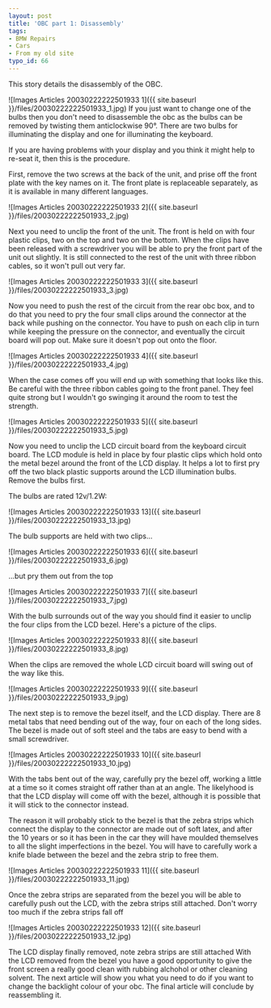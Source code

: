 ```yaml
---
layout: post
title: 'OBC part 1: Disassembly'
tags:
- BMW Repairs
- Cars
- From my old site
typo_id: 66
---
```

This story details the disassembly of the OBC.
<!-- read more -->
![Images Articles 20030222222501933 1]({{ site.baseurl }}/files/20030222222501933_1.jpg)
If you just want to change one of the bulbs then you don't need to disassemble the obc as the bulbs can be removed by twisting them anticlockwise 90&deg;. There are two bulbs for illuminating the display and one for illuminating the keyboard.

If you are having problems with your display and you think it might help to re-seat it, then this is the procedure.

First, remove the two screws at the back of the unit, and prise off the front plate with the key names on it. The front plate is replaceable separately, as it is available in many different languages.

![Images Articles 20030222222501933 2]({{ site.baseurl }}/files/20030222222501933_2.jpg)

Next you need to unclip the front of the unit. The front is held on with four plastic clips, two on the top and two on the bottom. When the clips have been released with a screwdriver you will be able to pry the front part of the unit out slightly. It is still connected to the rest of the unit with three ribbon cables, so it won't pull out very far.

![Images Articles 20030222222501933 3]({{ site.baseurl }}/files/20030222222501933_3.jpg)


Now you need to push the rest of the circuit from the rear obc box, and to do that you need to pry the four small clips around the connector at the back while pushing on the connector. You have to push on each clip in turn while keeping the pressure on the connector, and eventually the circuit board will pop out. Make sure it doesn't pop out onto the floor.

![Images Articles 20030222222501933 4]({{ site.baseurl }}/files/20030222222501933_4.jpg)


When the case comes off you will end up with something that looks like this. Be careful with the three ribbon cables going to the front panel. They feel quite strong but I wouldn't go swinging it around the room to test the strength.

![Images Articles 20030222222501933 5]({{ site.baseurl }}/files/20030222222501933_5.jpg)


Now you need to unclip the LCD circuit board from the keyboard circuit board. The LCD module is held in place by four plastic clips which hold onto the metal bezel around the front of the LCD display. It helps a lot to first pry off the two black plastic supports around the LCD illumination bulbs. Remove the bulbs first.

The bulbs are rated 12v/1.2W:

![Images Articles 20030222222501933 13]({{ site.baseurl }}/files/20030222222501933_13.jpg)


The bulb supports are held with two clips...

![Images Articles 20030222222501933 6]({{ site.baseurl }}/files/20030222222501933_6.jpg)

...but pry them out from the top

![Images Articles 20030222222501933 7]({{ site.baseurl }}/files/20030222222501933_7.jpg)

With the bulb surrounds out of the way you should find it easier to unclip the four clips from the LCD bezel. Here's a picture of the clips.

![Images Articles 20030222222501933 8]({{ site.baseurl }}/files/20030222222501933_8.jpg)


When the clips are removed the whole LCD circuit board will swing out of the way like this.


![Images Articles 20030222222501933 9]({{ site.baseurl }}/files/20030222222501933_9.jpg)


The next step is to remove the bezel itself, and the LCD display. There are 8 metal tabs that need bending out of the way, four on each of the long sides. The bezel is made out of soft steel and the tabs are easy to bend with a small screwdriver.

![Images Articles 20030222222501933 10]({{ site.baseurl }}/files/20030222222501933_10.jpg)


With the tabs bent out of the way, carefully pry the bezel off, working a little at a time so it comes straight off rather than at an angle. The likelyhood is that the LCD display will come off with the bezel, although it is possible that it will stick to the connector instead.

The reason it will probably stick to the bezel is that the zebra strips which connect the display to the connector are made out of soft latex, and after the 10 years or so it has been in the car they will have moulded themselves to all the slight imperfections in the bezel. You will have to carefully work a knife blade between the bezel and the zebra strip to free them.

![Images Articles 20030222222501933 11]({{ site.baseurl }}/files/20030222222501933_11.jpg)

Once the zebra strips are separated from the bezel you will be able to carefully push out the LCD, with the zebra strips still attached. Don't worry too much if the zebra strips fall off

![Images Articles 20030222222501933 12]({{ site.baseurl }}/files/20030222222501933_12.jpg)


The LCD display finally removed, note zebra strips are still attached
With the LCD removed from the bezel you have a good opportunity to give the front screen a really good clean with rubbing alchohol or other cleaning solvent.
The next article will show you what you need to do if you want to change the backlight colour of your obc. The final article will conclude by reassembling it.
